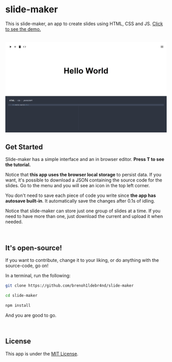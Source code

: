 <h1>slide-maker</h1>
<p>This is slide-maker, an app to create slides using HTML, CSS and JS. <a href="https://brenoh1ldebr4nd.github.io/slide-maker-demo/">Click to see the demo.</a></p>

<br />

<img src="https://github.com/brenoh1ldebr4nd/slide-maker/blob/main/hello-world-slide-maker.PNG" alt="Hello-World slide-maker" />

<h2>Get Started</h2>
<p>Slide-maker has a simple interface and an in browser editor. <strong>Press T to see the tutorial.</strong></p>
<p>Notice that <strong>this app uses the browser local storage</strong> to persist data. If you want, it's possible to download a JSON containing the source code for the slides. Go to the menu and you will see an icon in the top left corner.</p>

<p>You don't need to save each piece of code you write since <strong>the app has autosave built-in</strong>. It automatically save the changes after 0.1s of idling.</p>

<p>Notice that slide-maker can store just one group of slides at a time. If you need to have more than one, just download the current and upload it when needed.</p>

<br />

<h2>It's open-source!</h2>
<p>If you want to contribute, change it to your liking, or do anything with the source-code, go on!</p>

<p>In a terminal, run the following:</p>

```bash
git clone https://github.com/brenoh1ldebr4nd/slide-maker
```

```bash
cd slide-maker
```

```bash
npm install
```

<p>And you are good to go.</p>

<br />

<h2>License</h2>
<p>This app is under the <a href="/LICENSE">MIT License</a>.</p>